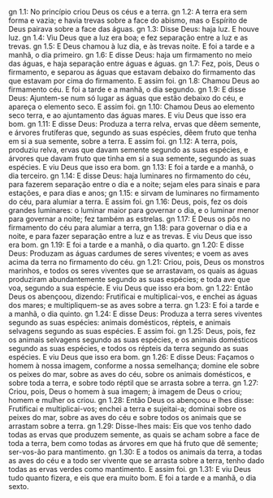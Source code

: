 gn 1.1: No princípio criou Deus os céus e a terra.
gn 1.2: A terra era sem forma e vazia; e havia trevas sobre a face do abismo, mas o Espírito de Deus pairava sobre a face das águas.
gn 1.3: Disse Deus: haja luz. E houve luz.
gn 1.4: Viu Deus que a luz era boa; e fez separação entre a luz e as trevas.
gn 1.5: E Deus chamou à luz dia, e às trevas noite. E foi a tarde e a manhã, o dia primeiro.
gn 1.6: E disse Deus: haja um firmamento no meio das águas, e haja separação entre águas e águas.
gn 1.7: Fez, pois, Deus o firmamento, e separou as águas que estavam debaixo do firmamento das que estavam por cima do firmamento. E assim foi.
gn 1.8: Chamou Deus ao firmamento céu. E foi a tarde e a manhã, o dia segundo.
gn 1.9: E disse Deus: Ajuntem-se num só lugar as águas que estão debaixo do céu, e apareça o elemento seco. E assim foi.
gn 1.10: Chamou Deus ao elemento seco terra, e ao ajuntamento das águas mares. E viu Deus que isso era bom.
gn 1.11: E disse Deus: Produza a terra relva, ervas que dêem semente, e árvores frutíferas que, segundo as suas espécies, dêem fruto que tenha em si a sua semente, sobre a terra. E assim foi.
gn 1.12: A terra, pois, produziu relva, ervas que davam semente segundo as suas espécies, e árvores que davam fruto que tinha em si a sua semente, segundo as suas espécies. E viu Deus que isso era bom.
gn 1.13: E foi a tarde e a manhã, o dia terceiro.
gn 1.14: E disse Deus: haja luminares no firmamento do céu, para fazerem separação entre o dia e a noite; sejam eles para sinais e para estações, e para dias e anos;
gn 1.15: e sirvam de luminares no firmamento do céu, para alumiar a terra. E assim foi.
gn 1.16: Deus, pois, fez os dois grandes luminares: o luminar maior para governar o dia, e o luminar menor para governar a noite; fez também as estrelas.
gn 1.17: E Deus os pôs no firmamento do céu para alumiar a terra,
gn 1.18: para governar o dia e a noite, e para fazer separação entre a luz e as trevas. E viu Deus que isso era bom.
gn 1.19: E foi a tarde e a manhã, o dia quarto.
gn 1.20: E disse Deus: Produzam as águas cardumes de seres viventes; e voem as aves acima da terra no firmamento do céu.
gn 1.21: Criou, pois, Deus os monstros marinhos, e todos os seres viventes que se arrastavam, os quais as águas produziram abundantemente segundo as suas espécies; e toda ave que voa, segundo a sua espécie. E viu Deus que isso era bom.
gn 1.22: Então Deus os abençoou, dizendo: Frutificai e multiplicai-vos, e enchei as águas dos mares; e multipliquem-se as aves sobre a terra.
gn 1.23: E foi a tarde e a manhã, o dia quinto.
gn 1.24: E disse Deus: Produza a terra seres viventes segundo as suas espécies: animais domésticos, répteis, e animais selvagens segundo as suas espécies. E assim foi.
gn 1.25: Deus, pois, fez os animais selvagens segundo as suas espécies, e os animais domésticos segundo as suas espécies, e todos os répteis da terra segundo as suas espécies. E viu Deus que isso era bom.
gn 1.26: E disse Deus: Façamos o homem à nossa imagem, conforme a nossa semelhança; domine ele sobre os peixes do mar, sobre as aves do céu, sobre os animais domésticos, e sobre toda a terra, e sobre todo réptil que se arrasta sobre a terra.
gn 1.27: Criou, pois, Deus o homem à sua imagem; à imagem de Deus o criou; homem e mulher os criou.
gn 1.28: Então Deus os abençoou e lhes disse: Frutificai e multiplicai-vos; enchei a terra e sujeitai-a; dominai sobre os peixes do mar, sobre as aves do céu e sobre todos os animais que se arrastam sobre a terra.
gn 1.29: Disse-lhes mais: Eis que vos tenho dado todas as ervas que produzem semente, as quais se acham sobre a face de toda a terra, bem como todas as árvores em que há fruto que dê semente; ser-vos-ão para mantimento.
gn 1.30: E a todos os animais da terra, a todas as aves do céu e a todo ser vivente que se arrasta sobre a terra, tenho dado todas as ervas verdes como mantimento. E assim foi.
gn 1.31: E viu Deus tudo quanto fizera, e eis que era muito bom. E foi a tarde e a manhã, o dia sexto.
